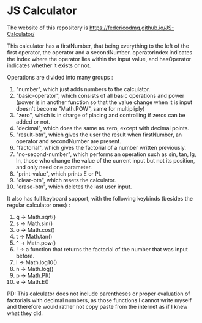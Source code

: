 # JS Calculator
 
The website of this repository is https://federicodmg.github.io/JS-Calculator/

This calculator has a firstNumber, that being everything to the left of the first operator, the operator and a secondNumber.
operatorIndex indicates the index where the operator lies within the input value, and hasOperator indicates whether it exists or not.

Operations are divided into many groups :
1) "number", which just adds numbers to the calculator.
2) "basic-operator", which consists of all basic operations and power (power is in another function so that the value change when it is input doesn't become "Math.POW", same for multipliply)
3) "zero", which is in charge of placing and controlling if zeros can be added or not.
4) "decimal", which does the same as zero, except with decimal points.
5) "result-btn", which gives the user the result when firstNumber, an operator and secondNumber are present.
6) "factorial", which gives the factorial of a number written previously.
7) "no-second-number", which performs an operation such as sin, tan, lg, ln, those who change the value of the current input but not its position, and only need one parameter.
8) "print-value", which prints E or PI.
9) "clear-btn", which resets the calculator.
10) "erase-btn", which deletes the last user input.

It also has full keyboard support, with the following keybinds (besides the regular calculator ones) :
1) q -> Math.sqrt()
2) s -> Math.sin()
3) o -> Math.cos()
4) t -> Math.tan()
5) ^ -> Math.pow()
6) ! -> a function that returns the factorial of the number that was input before.
7) l -> Math.log10()
8) n -> Math.log()
9) p -> Math.PI()
10) e -> Math.E()

PD: This calculator does not include parentheses or proper evaluation of factorials with decimal numbers, as those functions I cannot write myself and therefore would rather not copy paste from the internet as if I knew what they did.

